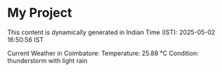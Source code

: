 # My Project

This content is dynamically generated in Indian Time (IST): 2025-05-02 16:50:56 IST


Current Weather in Coimbatore:
Temperature: 25.88 °C
Condition: thunderstorm with light rain
